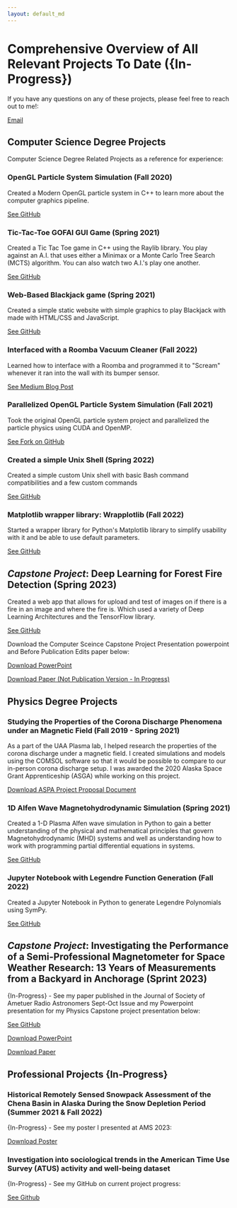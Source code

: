```yaml
---
layout: default_md
---
```


# Comprehensive Overview of All Relevant Projects To Date ({In-Progress})

If you have any questions on any of these projects, please feel free to reach out to me!: 

[Email](whbarndt@protonmail.com)

## Computer Science Degree Projects
Computer Science Degree Related Projects as a reference for experience:

### OpenGL Particle System Simulation (Fall 2020)
Created a Modern OpenGL particle system in C++ to learn more about the computer graphics pipeline. 

[See GitHub](https://github.com/whbarndt/ParticleSystemDemoOpenGL)

### Tic-Tac-Toe GOFAI GUI Game (Spring 2021)
Created a Tic Tac Toe game in C++ using the Raylib library. You play against an A.I. that uses either a Minimax or a Monte Carlo Tree Search (MCTS) algorithm. You can also watch two A.I.'s play one another. 

[See GitHub](https://github.com/whbarndt/TicTacToeRaylib)

### Web-Based Blackjack game (Spring 2021)
Created a simple static website with simple graphics to play Blackjack with made with HTML/CSS and JavaScript. 

[See GitHub](https://github.com/whbarndt/web-based-blackjack)

### Interfaced with a Roomba Vacuum Cleaner (Fall 2022)
Learned how to interface with a Roomba and programmed it to "Scream" whenever it ran into the wall with its bumper sensor. 

[See Medium Blog Post](https://medium.com/@whbarndt/silence-of-the-roombas-f13be61aa797) 

### Parallelized OpenGL Particle System Simulation (Fall 2021)
Took the original OpenGL particle system project and parallelized the particle physics using CUDA and OpenMP. 

[See Fork on GitHub](https://github.com/whbarndt/ParticleSystemDemoOpenGL/tree/parallelization-cuda-openmp)

### Created a simple Unix Shell (Spring 2022)
Created a simple custom Unix shell with basic Bash command compatibilities and a few custom commands 

[See GitHub](https://github.com/whbarndt/hesh)

### Matplotlib wrapper library: Wrapplotlib (Fall 2022)
Started a wrapper library for Python's Matplotlib library to simplify usability with it and be able to use default parameters. 

[See GitHub](https://github.com/whbarndt/wrapplotlib)

## *Capstone Project*: Deep Learning for Forest Fire Detection (Spring 2023)
Created a web app that allows for upload and test of images on if there is a fire in an image and where the fire is. Which used a variety of Deep Learning Architectures and the TensorFlow library.

[See GitHub](https://github.com/akdasUAF/ForestFireDetection)

Download the Computer Sceince Capstone Project Presentation powerpoint and Before Publication Edits paper below:

[Download PowerPoint](/assets/Forest_Fire_Detection_through_Deep_Learning_Formal_Presentation.pptx)

[Download Paper (Not Publication Version - In Progress)](/assets/Forest_Fire_Detection_using_Deep_Learning.pdf)

## Physics Degree Projects

### Studying the Properties of the Corona Discharge Phenomena under an Magnetic Field (Fall 2019 - Spring 2021)
As a part of the UAA Plasma lab, I helped research the properties of the corona discharge under a magnetic field. I created simulations and models using the COMSOL software so that it would be possible to compare to our in-person corona discharge setup. I was awarded the 2020 Alaska Space Grant Apprenticeship (ASGA) while working on this project.

[Download ASPA Project Proposal Document](/assets/ASGA-WHB.pdf)

### 1D Alfen Wave Magnetohydrodynamic Simulation (Spring 2021)
Created a 1-D Plasma Alfen wave simulation in Python to gain a better understanding of the physical and mathematical principles that govern Magnetohydrodynamic (MHD) systems and well as understanding how to work with programming partial differential equations in systems. 

[See GitHub](https://github.com/whbarndt/MHD-Alfven-Wave-1D-Sim)

### Jupyter Notebook with Legendre Function Generation (Fall 2022)
Created a Jupyter Notebook in Python to generate Legendre Polynomials using SymPy.

[See GitHub](https://github.com/whbarndt/physics-classes-notebooks)

## *Capstone Project*: Investigating the Performance of a Semi-Professional Magnetometer for Space Weather Research: 13 Years of Measurements from a Backyard in Anchorage (Sprint 2023)
{In-Progress} - 
See my paper published in the Journal of Society of Ametuer Radio Astronomers Sept-Oct Issue and my Powerpoint presentation for my Physics Capstone project presentation below:

[See GitHub](https://github.com/whbarndt/samIII-magnetometer-data-analysis)

[Download PowerPoint](/assets/Investigating_the_Performance_of_a_Semi-Professional_Magnetometer.pptx)

[Download Paper](/assets/PHYS_F400_Capstone_Report.pdf)

## Professional Projects {In-Progress}

### Historical Remotely Sensed Snowpack Assessment of the Chena Basin in Alaska During the Snow Depletion Period (Summer 2021 & Fall 2022)
{In-Progress} -
See my poster I presented at AMS 2023:

[Download Poster](/assets/new-poster_draft-ams2023_post_con_fixes.pdf)

### Investigation into sociological trends in the American Time Use Survey (ATUS) activity and well-being dataset
{In-Progress} - 
See my GitHub on current project progress:

[See Github](https://github.com/whbarndt/atus-analysis)